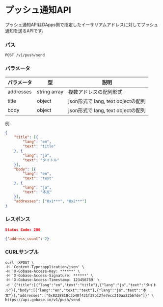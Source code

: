 # プッシュ通知API

プッシュ通知APIはDApps側で指定したイーサリアムアドレスに対してプッシュ通知を送るAPIです。

### パス
```
POST /v1/push/send
```

### パラメータ

|  パラメータ    |  型              | 説明                               |
| ------------ | ---------------- | --------------------------------- |
|  addresses   |  string array    | 複数アドレスの配列形式                |
|  title       |  object          | json形式で lang, text objectの配列  |
|  body        |  object          | json形式で lang, text objectの配列  |

例:
```json
{
	"title": [{
		"lang": "en",
		"text": "title"
	}, {
		"lang": "ja",
		"text": "タイトル"
	}],
	"body": [{
		"lang": "en",
		"text": "text"
	}, {
		"lang": "ja",
		"text": "本文"
	}],
	"addresses": ["0x1***", "0x2***"]
}
```

### レスポンス
```json
Status Code: 200

{"address_count": 2}
```

### CURLサンプル
```
curl -XPOST \
-H 'Content-Type:application/json' \
-H 'X-Gobase-Access-Key: ******' \
-H 'X-Gobase-Access-Signature: ******' \
-H 'X-Gobase-Access-Timestamp: 123456789' \
-d '{"title":[{"lang":"en","text":"title"},{"lang":"ja","text":"タイトル"}],"body":[{"lang":"en","text":"text"},{"lang":"ja","text":"本文"}],"addresses":["0x8238818c3b40f431f38b12fe7ecc210aa2256fde"]}' \
https://api.gobase.io/v1/push/send
```
